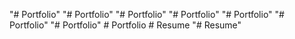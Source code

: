 "# Portfolio" 
"# Portfolio" 
"# Portfolio" 
"# Portfolio" 
"# Portfolio" 
"# Portfolio" 
"# Portfolio" 
#   P o r t f o l i o  
 #   R e s u m e  
 "# Resume" 
